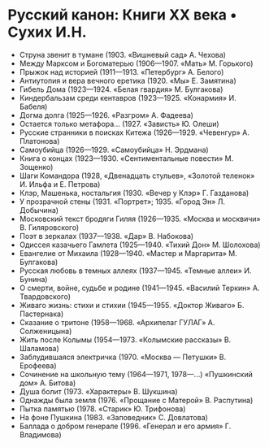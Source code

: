 

# Русский канон: Книги ХХ века • Сухих И.Н.

- Струна звенит в тумане (1903. «Вишневый сад» А. Чехова)
- Между Марксом и Богоматерью (1906—1907. «Мать» М. Горького)
- Прыжок над историей (1911—1913. «Петербург» А. Белого)
- Антиутопия и вера вечного еретика (1920. «Мы» Е. Замятина)
- Гибель Дома (1923—1924. «Белая гвардия» М. Булгакова)
- Киндербальзам среди кентавров (1923—1925. «Конармия» И. Бабеля)
- Догма долга (1925—1926. «Разгром» А. Фадеева)
- Остается только метафора... (1927. «Зависть» Ю. Олеши)
- Русские странники в поисках Китежа (1926—1929. «Чевенгур» А. Платонова)
- Самоубийца (1926—1929. «Самоубийца» Н. Эрдмана)
- Книга о концах (1923—1930. «Сентиментальные повести» М. Зощенко)
- Шаги Командора (1928, «Двенадцать стульев», «Золотой теленок» И. Ильфа и Е. Петрова)
- Клэр, Машенька, ностальгия (1930. «Вечер у Клэр» Г. Газданова)
- У прозрачной стены (1931. «Портрет»; 1935. «Город Эн» Л. Добычина)
- Московский текст бродяги Гиляя (1926—1935. «Москва и москвичи» В. Гиляровского)
- Поэт в зеркалах (1937—1938. «Дар» В. Набокова)
- Одиссея казачьего Гамлета (1925—1940. «Тихий Дон» М. Шолохова)
- Евангелие от Михаила (1928—1940. «Мастер и Маргарита» М. Булгакова)
- Русская любовь в темных аллеях (1937—1945. «Темные аллеи» И. Бунина)
- О смерти, войне, судьбе и родине (1941—1945. «Василий Теркин» А. Твардовского)
- Живаго жизнь: стихи и стихии (1945—1955. «Доктор Живаго» Б. Пастернака)
- Сказание о тритоне (1958—1968. «Архипелаг ГУЛАГ» А. Солженицына)
- Жить после Колымы (1954—1973. «Колымские рассказы» В. Шаламова)
- Заблудившаяся электричка (1970. «Москва — Петушки» В. Ерофеева)
- Сочинение на школьную тему (1964—1971, 1978—...) «Пушкинский дом» А. Битова)
- Душа болит (1973. «Характеры» В. Шукшина)
- Однажды была земля (1976. «Прощание с Матерой» В. Распутина)
- Пытка памятью (1978. «Старик» Ю. Трифонова)
- На фоне Пушкина (1983. «Заповедник» С. Довлатова)
- Баллада о добром генерале (1996. «Генерал и его армия» Г. Владимова)
  
